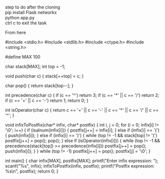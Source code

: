 step to do after the cloning<br>
pip install Flask networkx<br>
python app.py<br>
ctrl c to exit the task<br> 

From here

#include <stdio.h>
#include <stdlib.h>
#include <ctype.h>
#include <string.h>

#define MAX 100

char stack[MAX];
int top = -1;

void push(char c) {
    stack[++top] = c;
}

char pop() {
    return stack[top--];
}

int precedence(char c) {
    if (c == '^') return 3;
    if (c == '*' || c == '/') return 2;
    if (c == '+' || c == '-') return 1;
    return 0;
}

int isOperator(char c) {
    return c == '+' || c == '-' || c == '*' || c == '/' || c == '^';
}

void infixToPostfix(char* infix, char* postfix) {
    int i, j = 0;
    for (i = 0; infix[i] != '\0'; i++) {
        if (isalnum(infix[i])) {
            postfix[j++] = infix[i];
        } else if (infix[i] == '(') {
            push(infix[i]);
        } else if (infix[i] == ')') {
            while (top != -1 && stack[top] != '(')
                postfix[j++] = pop();
            pop();
        } else if (isOperator(infix[i])) {
            while (top != -1 && precedence(stack[top]) >= precedence(infix[i]))
                postfix[j++] = pop();
            push(infix[i]);
        }
    }
    while (top != -1)
        postfix[j++] = pop();
    postfix[j] = '\0';
}

int main() {
    char infix[MAX], postfix[MAX];
    printf("Enter infix expression: ");
    scanf("%s", infix);
    infixToPostfix(infix, postfix);
    printf("Postfix expression: %s\n", postfix);
    return 0;
}
